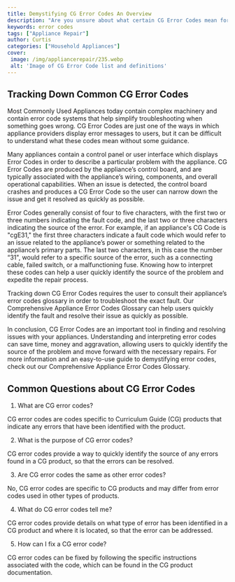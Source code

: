 ```yaml
---
title: Demystifying CG Error Codes An Overview
description: "Are you unsure about what certain CG Error Codes mean for your fitness journey This blog post demystifies CG Error Codes and gives you an overview of what they mean for you"
keywords: error codes
tags: ["Appliance Repair"]
author: Curtis
categories: ["Household Appliances"]
cover: 
 image: /img/appliancerepair/235.webp
 alt: 'Image of CG Error Code list and definitions'
---
```

## Tracking Down Common CG Error Codes
Most Commonly Used Appliances today contain complex machinery and contain error code systems that help simplify troubleshooting when something goes wrong. CG Error Codes are just one of the ways in which appliance providers display error messages to users, but it can be difficult to understand what these codes mean without some guidance.

Many appliances contain a control panel or user interface which displays Error Codes in order to describe a particular problem with the appliance. CG Error Codes are produced by the appliance’s control board, and are typically associated with the appliance’s wiring, components, and overall operational capabilities. When an issue is detected, the control board crashes and produces a CG Error Code so the user can narrow down the issue and get it resolved as quickly as possible.

Error Codes generally consist of four to five characters, with the first two or three numbers indicating the fault code, and the last two or three characters indicating the source of the error. For example, if an appliance's CG Code is "cgE31," the first three characters indicate a fault code which would refer to an issue related to the appliance’s power or something related to the appliance’s primary parts. The last two characters, in this case the number “31", would refer to a specific source of the error, such as a connecting cable, failed switch, or a malfunctioning fuse. Knowing how to interpret these codes can help a user quickly identify the source of the problem and expedite the repair process. 

Tracking down CG Error Codes requires the user to consult their appliance’s error codes glossary in order to troubleshoot the exact fault. Our Comprehensive Appliance Error Codes Glossary can help users quickly identify the fault and resolve their issue as quickly as possible.

In conclusion, CG Error Codes are an important tool in finding and resolving issues with your appliances. Understanding and interpreting error codes can save time, money and aggravation, allowing users to quickly identify the source of the problem and move forward with the necessary repairs. For more information and an easy-to-use guide to demystifying error codes, check out our Comprehensive Appliance Error Codes Glossary.
## Common Questions about CG Error Codes

1. What are CG error codes?

CG error codes are codes specific to Curriculum Guide (CG) products that indicate any errors that have been identified with the product. 

2. What is the purpose of CG error codes?

CG error codes provide a way to quickly identify the source of any errors found in a CG product, so that the errors can be resolved. 

3. Are CG error codes the same as other error codes?

No, CG error codes are specific to CG products and may differ from error codes used in other types of products. 

4. What do CG error codes tell me?

CG error codes provide details on what type of error has been identified in a CG product and where it is located, so that the error can be addressed. 

5. How can I fix a CG error code?

CG error codes can be fixed by following the specific instructions associated with the code, which can be found in the CG product documentation.
